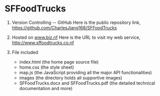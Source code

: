 # SFFoodTrucks
1. 	Version Controlling -- GitHub
	Here is the public repository link, https://github.com/CharlesJiang168/SFFoodTrucks
	
2. 	Hosted on www.biz.nf
	Here is the URL to visit my web service, http://www.sffoodtrucks.co.nf
	
3. 	File included
	- index.html (the home page source file)
	- home.css (the style sheet)
	- map.js (the JavaScript providing all the major API functionalities)
	- images (the directory holds all supportive images)
	- SFFoodTrucks.docx and SFFoodTrucks.pdf (the detailed technical documentation and more)
